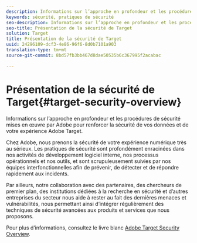 ```yaml
---
description: Informations sur l’approche en profondeur et les procédures de sécurité mises en œuvre par Adobe pour renforcer la sécurité de vos données et de votre expérience Adobe Target.
keywords: sécurité, pratiques de sécurité
seo-description: Informations sur l’approche en profondeur et les procédures de sécurité mises en œuvre par Adobe pour renforcer la sécurité de vos données et de votre expérience Adobe Target.
seo-title: Présentation de la sécurité de Target
solution: Target
title: Présentation de la sécurité de Target
uuid: 24296109-dcf3-4e86-96f6-8d0b7101a903
translation-type: tm+mt
source-git-commit: 8bd57fb3bb467d8dae50535b6c367995f2acabac

---
```



# Présentation de la sécurité de Target{#target-security-overview}

Informations sur l’approche en profondeur et les procédures de sécurité mises en œuvre par Adobe pour renforcer la sécurité de vos données et de votre expérience Adobe Target.

Chez Adobe, nous prenons la sécurité de votre expérience numérique très au sérieux. Les pratiques de sécurité sont profondément enracinées dans nos activités de développement logiciel interne, nos processus opérationnels et nos outils, et sont scrupuleusement suivies par nos équipes interfonctionnelles afin de prévenir, de détecter et de répondre rapidement aux incidents.

Par ailleurs, notre collaboration avec des partenaires, des chercheurs de premier plan, des institutions dédiées à la recherche en sécurité et d’autres entreprises du secteur nous aide à rester au fait des dernières menaces et vulnérabilités, nous permettant ainsi d’intégrer régulièrement des techniques de sécurité avancées aux produits et services que nous proposons.

Pour plus d’informations, consultez le livre blanc [Adobe Target Security Overview](https://wwwimages.adobe.com/content/dam/Adobe/en/security/pdfs/AdobeTargetSecurityOverview.pdf).
